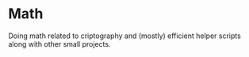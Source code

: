 # Math
Doing math related to criptography and (mostly) efficient helper scripts along with other small projects.
